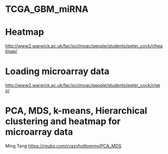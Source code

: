 # TCGA_GBM_miRNA

# Heatmap
http://www2.warwick.ac.uk/fac/sci/moac/people/students/peter_cock/r/heatmap/

# Loading microarray data
http://www2.warwick.ac.uk/fac/sci/moac/people/students/peter_cock/r/geo/

# PCA, MDS, k-means, Hierarchical clustering and heatmap for microarray data
Ming Tang
https://rpubs.com/crazyhottommy/PCA_MDS
